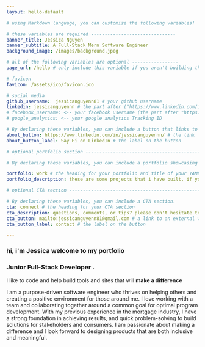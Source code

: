 ```yaml
---
layout: hello-default

# using Markdown language, you can customize the following variables!

# these variables are required -------------------------------
banner_title: Jessica Nguyen
banner_subtitle: A Full-Stack Mern Software Engineer
background_image: /images/background.jpeg

# all of the following variables are optional -----------------
page_url: /hello # only include this variable if you aren't building the page to your primary domain 

# favicon
favicon: /assets/ico/favicon.ico

# social media
github_username:  jessicanguyenn81 # your github username
linkedin: jessicanguyennn # the part after ("https://www.linkedin.com/in/...")
# facebook_username: <-- your facebook username (the part after "https://www.facebook.com/...")
# google_analytics: <-- your google analytics Tracking ID

# By declaring these variables, you can include a button that links to an external website or to media.
about_button: https://www.linkedin.com/in/jessicanguyennn/ # the link
about_button_label: Say Hi on LinkedIn # the label on the button

# optional portfolio section ------------------------------------------

# By declaring these variables, you can include a portfolio showcasing your work and organize your portfolio's items into a custom layout, all without adding any CSS. In addition, you must 1) create an HTML file in the_includes folder for each project with the text you'd like to display, and 2) create a YAML file in the _data folder describing the order in which each project should be shown and categorized. See `/includes/example.html` and `/_data/work.yml` for examples.

portfolio: work # the heading for your portfolio and title of your YAML file
portfolio_description: these are some projects that i have built, if you have any tips or would like to work together, please email me :) # a description to be desplayed below the heading and above the content

# optional CTA section --------------------------------------------------

# By declaring these variables, you can include a CTA section.
cta: connect # the heading for your CTA section
cta_description: questions, comments, or tips? please don't hesitate to reach out. # a description to be desplayed below the heading and above the content
cta_button: mailto:jessicanguyenn81@gmail.com # a link to an external website or to media
cta_button_label: contact # the label on the button

---			
```

[//]: # (write a bit about yourself here)
### hi, i'm **Jessica** welcome to my portfolio 

### **Junior Full-Stack Developer** .  
  
I like to code and help build tools and sites that will **make a difference** 
  

I am a purpose-driven software engineer who thrives on helping others and creating a positive environment for those around me. I love working with a team and collaborating together around a common goal for optimal program development. With my previous experience in the mortgage industry, I have a strong foundation in achieving results, and quick problem-solving to build solutions for stakeholders and consumers. I am passionate about making a difference and I look forward to designing products that are both inclusive and meaningful. 
